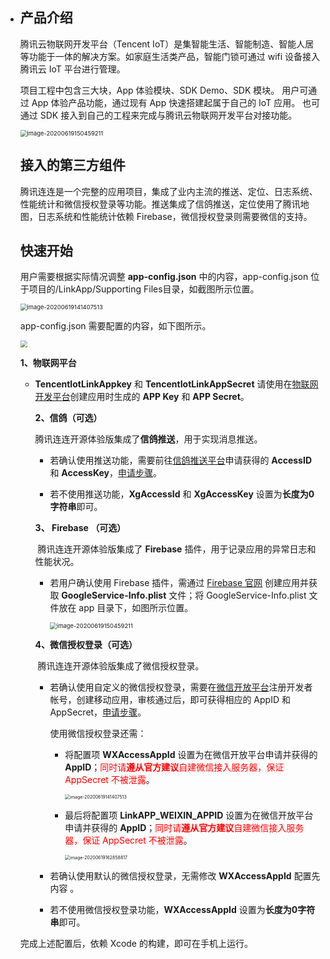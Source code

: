 * ## 产品介绍

  腾讯云物联网开发平台（Tencent IoT）是集智能生活、智能制造、智能人居等功能于一体的解决方案。如家庭生活类产品，智能门锁可通过 wifi 设备接入腾讯云 IoT 平台进行管理。

  项目工程中包含三大块，App 体验模块、SDK Demo、SDK 模块。 用户可通过 App 体验产品功能，通过现有 App 快速搭建起属于自己的 IoT 应用。 也可通过 SDK 接入到自己的工程来完成与腾讯云物联网开发平台对接功能。

  

  <img src="https://main.qcloudimg.com/raw/1db56b17fe7f333b5d78ed6a717c0cf3/Picture1_APP_SDK_SDKDemo.png" alt="image-20200619150459211" style="zoom:67%;" />

  ## 接入的第三方组件

  腾讯连连是一个完整的应用项目，集成了业内主流的推送、定位、日志系统、性能统计和微信授权登录等功能。推送集成了信鸽推送，定位使用了腾讯地图，日志系统和性能统计依赖 Firebase，微信授权登录则需要微信的支持。

  

  ## 快速开始

  用户需要根据实际情况调整 **app-config.json** 中的内容，app-config.json 位于项目的/LinkApp/Supporting Files目录，如截图所示位置。

  <img src="https://main.qcloudimg.com/raw/9ec816f953a63db89c87dfc854da4544/image20200628162555.png" alt="image-20200619141407513" style="zoom: 67%;" />

  app-config.json 需要配置的内容，如下图所示。

  <img src="https://main.qcloudimg.com/raw/a4ac3c516d4382d19727e49a789c0adb/image-20200619200309488.png" style="zoom:67%;" />

  

    **1、物联网平台**

  * **TencentIotLinkAppkey** 和 **TencentIotLinkAppSecret** 请使用在[物联网开发平台](https://cloud.tencent.com/product/iotexplorer)创建应用时生成的 **APP Key** 和 **APP Secret**。


    **2、信鸽（可选）**

    ​	 腾讯连连开源体验版集成了**信鸽推送**，用于实现消息推送。

    * 若确认使用推送功能，需要前往[信鸽推送平台](https://cloud.tencent.com/product/tpns?fromSource=gwzcw.2454256.2454256.2454256&utm_medium=cpc&utm_id=gwzcw.2454256.2454256.2454256)申请获得的 **AccessID** 和 **AccessKey**，[申请步骤](https://cloud.tencent.com/product/tpns/getting-started)。

    * 若不使用推送功能，**XgAccessId** 和 **XgAccessKey**  设置为**长度为0字符串**即可。

    **3、 Firebase （可选）**

    ​	腾讯连连开源体验版集成了 **Firebase** 插件，用于记录应用的异常日志和性能状况。

    * 若用户确认使用 Firebase 插件，需通过 [Firebase 官网](https://firebase.google.cn/?hl=zh-cn) 创建应用并获取 **GoogleService-Info.plist** 文件；将 GoogleService-Info.plist 文件放在 app 目录下，如图所示位置。

      <img src="https://main.qcloudimg.com/raw/253d800fde2ff6f6b5ad85d264db8928/image-20200622184506.png" alt="image-20200619150459211" style="zoom:67%;" />

      

    **4、微信授权登录（可选）**

    ​    腾讯连连开源体验版集成了微信授权登录。

    * 若确认使用自定义的微信授权登录，需要在[微信开放平台](https://open.weixin.qq.com/)注册开发者帐号，创建移动应用，审核通过后，即可获得相应的 AppID 和 AppSecret，[申请步骤](https://developers.weixin.qq.com/doc/oplatform/Mobile_App/WeChat_Login/Development_Guide.html)。

      使用微信授权登录还需：

      - 将配置项 **WXAccessAppId** 设置为在微信开放平台申请并获得的 **AppID**；<font color=red>同时请**遵从官方建议**自建微信接入服务器，保证 AppSecret 不被泄露</font>。

        <img src="https://main.qcloudimg.com/raw/015e14483c561991f8b23993ccd30ee2/image-20200622184257.png" alt="image-20200619141407513" style="zoom: 50%;" />

        

      - 最后将配置项 **LinkAPP_WEIXIN_APPID** 设置为在微信开放平台申请并获得的 **AppID**；<font color=red>同时请**遵从官方建议**自建微信接入服务器，保证 AppSecret 不被泄露</font>。

        <img src="https://main.qcloudimg.com/raw/e67eec45b7861b46f471789e569017e0/image20200628150316.png" alt="image-20200619162858817" style="zoom: 50%;" />

    * 若确认使用默认的微信授权登录，无需修改 **WXAccessAppId** 配置先内容 。

    * 若不使用微信授权登录功能，**WXAccessAppId** 设置为**长度为0字符串**即可。

    

  完成上述配置后，依赖 Xcode 的构建，即可在手机上运行。
